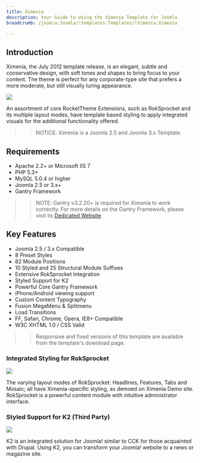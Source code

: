 ```yaml
---
title: Ximenia
description: Your Guide to Using the Ximenia Template for Joomla
breadcrumb: /joomla:Joomla/!templates:Templates/!Ximenia:Ximenia

---
```


Introduction
-----

Ximenia, the July 2012 template release, is an elegant, subtle and conservative design, with soft tones and shapes to bring focus to your content. The theme is perfect for any corporate-type site that prefers a more moderate, but still visually luring appearance.

![][ximenia]

An assortment of core RocketTheme Extensions, such as RokSprocket and its multiple layout modes, have template based styling to apply integrated visuals for the additional functionality offered.

>> NOTICE: Ximenia is a Joomla 2.5 and Joomla 3.x Template.

Requirements
-----

* Apache 2.2+ or Microsoft IIS 7
* PHP 5.3+
* MySQL 5.0.4 or higher
* Joomla 2.5 or 3.x+
* Gantry Framework

>> NOTE: Gantry v3.2.20+ is required for Ximenia to work correctly. For more details on the Gantry Framework, please visit its [Dedicated Website][gantry].

Key Features
-----

* Joomla 2.5 / 3.x Compatible
* 8 Preset Styles
* 82 Module Positions
* 10 Styled and 25 Structural Module Suffixes
* Extensive RokSprocket Integration
* Styled Support for K2
* Powerful Core Gantry Framework
* iPhone/Android viewing support
* Custom Content Typography
* Fusion MegaMenu & Splitmenu
* Load Transitions
* FF, Safari, Chrome, Opera, IE8+ Compatible
* W3C XHTML 1.0 / CSS Valid

>> Responsive and fixed versions of this template are available from the template's download page.

### Integrated Styling for RokSprocket

![][roksprocket]

The varying layout modes of RokSprocket: Headlines, Features, Tabs and Mosaic; all have Ximenia-specific styling, as demoed on Ximenia Demo site. RokSprocket is a powerful content module with intuitive administrator interface.

### Styled Support for K2 (Third Party)

![][k2]

K2 is an integrated solution for Joomla! similar to CCK for those acquainted with Drupal. Using K2, you can transform your Joomla! website to a news or magazine site.

[gantry]: http://www.gantry-framework.org/
[ximenia]: assets/ximenia2.jpeg
[responsive]: assets/responsive.jpg
[roksprocket]: assets/roksprocket.jpg
[filezilla]: https://filezilla-project.org
[launcher]: ../../start/rocketlauncher.md
[strips]: assets/strips.jpg
[k2]: assets/k2.jpg